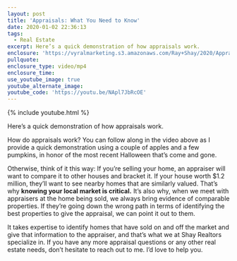 ```yaml
---
layout: post
title: 'Appraisals: What You Need to Know'
date: 2020-01-02 22:36:13
tags:
  - Real Estate
excerpt: Here’s a quick demonstration of how appraisals work.
enclosure: 'https://vyralmarketing.s3.amazonaws.com/Ray+Shay/2020/Appraisals.mp4'
pullquote:
enclosure_type: video/mp4
enclosure_time:
use_youtube_image: true
youtube_alternate_image:
youtube_code: 'https://youtu.be/NApl7JbRcOE'
---
```


{% include youtube.html %}

Here’s a quick demonstration of how appraisals work.

How do appraisals work? You can follow along in the video above as I provide a quick demonstration using a couple of apples and a few pumpkins, in honor of the most recent Halloween that’s come and gone.&nbsp;

Otherwise, think of it this way: If you’re selling your home, an appraiser will want to compare it to other houses and bracket it. If your house worth $1.2 million, they’ll want to see nearby homes that are similarly valued. That’s why **knowing your local market is critical.** It’s also why, when we meet with appraisers at the home being sold, we always bring evidence of comparable properties. If they’re going down the wrong path in terms of identifying the best properties to give the appraisal, we can point it out to them.&nbsp;

It takes expertise to identify homes that have sold on and off the market and give that information to the appraiser, and that’s what we at Shay Realtors specialize in. If you have any more appraisal questions or any other real estate needs, don’t hesitate to reach out to me. I’d love to help you.